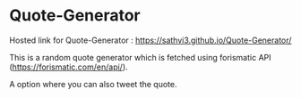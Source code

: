 # Quote-Generator

Hosted link for Quote-Generator : https://sathvi3.github.io/Quote-Generator/

This is a random quote generator which is fetched using forismatic API (https://forismatic.com/en/api/).

A option where you can also tweet the quote.
